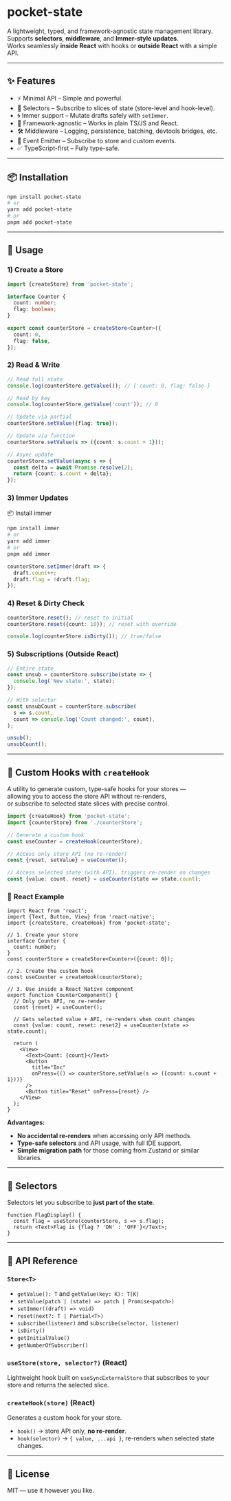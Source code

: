 # pocket-state

A lightweight, typed, and framework-agnostic state management library.  
Supports **selectors**, **middleware**, and **Immer-style updates**.  
Works seamlessly **inside React** with hooks or **outside React** with a simple API.

---

## ✨ Features

- ⚡ Minimal API – Simple and powerful.
- 🎯 Selectors – Subscribe to slices of state (store-level and hook-level).
- 🌀 Immer support – Mutate drafts safely with `setImmer`.
- 🔌 Framework-agnostic – Works in plain TS/JS and React.
- 🛠 Middleware – Logging, persistence, batching, devtools bridges, etc.
- 🔔 Event Emitter – Subscribe to store and custom events.
- ✅ TypeScript-first – Fully type-safe.

---

## 📦 Installation

```bash
npm install pocket-state
# or
yarn add pocket-state
# or
pnpm add pocket-state
```

---

## 🚀 Usage

### 1) Create a Store

```ts
import {createStore} from 'pocket-state';

interface Counter {
  count: number;
  flag: boolean;
}

export const counterStore = createStore<Counter>({
  count: 0,
  flag: false,
});
```

### 2) Read & Write

```ts
// Read full state
console.log(counterStore.getValue()); // { count: 0, flag: false }

// Read by key
console.log(counterStore.getValue('count')); // 0

// Update via partial
counterStore.setValue({flag: true});

// Update via function
counterStore.setValue(s => ({count: s.count + 1}));

// Async update
counterStore.setValue(async s => {
  const delta = await Promise.resolve(2);
  return {count: s.count + delta};
});
```

### 3) Immer Updates

📦 Install immer

```bash
npm install immer
# or
yarn add immer
# or
pnpm add immer
```

```ts
counterStore.setImmer(draft => {
  draft.count++;
  draft.flag = !draft.flag;
});
```

### 4) Reset & Dirty Check

```ts
counterStore.reset(); // reset to initial
counterStore.reset({count: 10}); // reset with override

console.log(counterStore.isDirty()); // true/false
```

### 5) Subscriptions (Outside React)

```ts
// Entire state
const unsub = counterStore.subscribe(state => {
  console.log('New state:', state);
});

// With selector
const unsubCount = counterStore.subscribe(
  s => s.count,
  count => console.log('Count changed:', count),
);

unsub();
unsubCount();
```

---

## 🎣 Custom Hooks with `createHook`

A utility to generate custom, type-safe hooks for your stores —  
allowing you to access the store API without re-renders,  
or subscribe to selected state slices with precise control.

```ts
import {createHook} from 'pocket-state';
import {counterStore} from './counterStore';

// Generate a custom hook
const useCounter = createHook(counterStore);

// Access only store API (no re-render)
const {reset, setValue} = useCounter();

// Access selected state (with API), triggers re-render on changes
const {value: count, reset} = useCounter(state => state.count);
```

### 🧩 **React Example**

```tsx
import React from 'react';
import {Text, Button, View} from 'react-native';
import {createStore, createHook} from 'pocket-state';

// 1. Create your store
interface Counter {
  count: number;
}
const counterStore = createStore<Counter>({count: 0});

// 2. Create the custom hook
const useCounter = createHook(counterStore);

// 3. Use inside a React Native component
export function CounterComponent() {
  // Only gets API, no re-render
  const {reset} = useCounter();

  // Gets selected value + API, re-renders when count changes
  const {value: count, reset: reset2} = useCounter(state => state.count);

  return (
    <View>
      <Text>Count: {count}</Text>
      <Button
        title="Inc"
        onPress={() => counterStore.setValue(s => ({count: s.count + 1}))}
      />
      <Button title="Reset" onPress={reset} />
    </View>
  );
}
```

**Advantages:**

- **No accidental re-renders** when accessing only API methods.
- **Type-safe selectors** and API usage, with full IDE support.
- **Simple migration path** for those coming from Zustand or similar libraries.

---

## 🎯 Selectors

Selectors let you subscribe to **just part of the state**.

```tsx
function FlagDisplay() {
  const flag = useStore(counterStore, s => s.flag);
  return <Text>Flag is {flag ? 'ON' : 'OFF'}</Text>;
}
```

---

## 🧩 API Reference

### `Store<T>`

- `getValue(): T` and `getValue(key: K): T[K]`
- `setValue(patch | (state) => patch | Promise<patch>)`
- `setImmer((draft) => void)`
- `reset(next?: T | Partial<T>)`
- `subscribe(listener)` and `subscribe(selector, listener)`
- `isDirty()`
- `getInitialValue()`
- `getNumberOfSubscriber()`

### `useStore(store, selector?)` (React)

Lightweight hook built on `useSyncExternalStore` that subscribes to your store and returns the selected slice.

### `createHook(store)` (React)

Generates a custom hook for your store.

- `hook()` → store API only, **no re-render**.
- `hook(selector)` → `{ value, ...api }`, re-renders when selected state changes.

---

## 📜 License

MIT — use it however you like.
